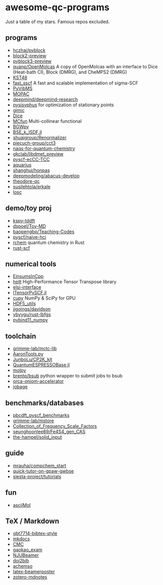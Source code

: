 # awesome-qc-programs
Just a table of my stars. Famous repos excluded.

## programs
* [hczhai/pyblock](https://github.com/hczhai/pyblock)
* [block2-preview](https://github.com/block-hczhai/block2-preview)
* [pyblock3-preview](https://github.com/block-hczhai/pyblock3-preview)
* [quanp/OpenMolcas](https://github.com/quanp/OpenMolcas) A copy of OpenMolcas with an interface to Dice (Heat-bath CI), Block (DMRG), and CheMPS2 (DMRG) 
* [KST48](https://github.com/RimoAccelerator/KST48)
* [fast_sscf](https://github.com/hongzhouye/fast_sscf) A fast and scalable implementation of sigma-SCF 
* [PyVibMS](https://github.com/smutao/PyVibMS)
* [MOPAC](https://github.com/openmopac/MOPAC)
* [deepmind/deepmind-research](https://github.com/deepmind/deepmind-research)
* [pysisyphus](https://github.com/eljost/pysisyphus) for optimization of stationary points
* [gimic](https://github.com/qmcurrents/gimic)
* [Dice](https://github.com/sanshar/Dice)
* [MCfun](https://github.com/Multi-collinear/MCfun) Multi-collinear functional 
* [BGWpy](https://github.com/BerkeleyGW/BGWpy)
* [BSE_k_ISDF.jl](https://github.com/fhenneke/BSE_k_ISDF.jl)
* [shuaigroup/Renormalizer](https://github.com/shuaigroup/Renormalizer)
* [piecuch-group/cct3](https://github.com/piecuch-group/cct3)
* [naqs-for-quantum-chemistry](https://github.com/tomdbar/naqs-for-quantum-chemistry)
* [gkclab/libdmet_preview](https://github.com/gkclab/libdmet_preview)
* [pyscf-ecCC-TCC](https://github.com/seunghoonlee89/pyscf-ecCC-TCC)
* [aquarius](https://github.com/devinamatthews/aquarius)
* [shanghui/honpas](https://github.com/shanghui/honpas)
* [deepmodeling/abacus-develop](https://github.com/deepmodeling/abacus-develop)
* [theodore-qc](https://github.com/felixplasser/theodore-qc)
* [susilehtola/erkale](https://github.com/susilehtola/erkale)
* [losc](https://github.com/Yang-Laboratory/losc)

## demo/toy proj
* [kspy-tddft](https://github.com/pwborthwick/kspy-tddft)
* [dspoel/Toy-MD](https://github.com/dspoel/Toy-MD)
* [baopengbp/Teaching-Codes](https://github.com/baopengbp/Teaching-Codes)
* [pyscf/naive-hci](https://github.com/pyscf/naive-hci)
* [rchem](https://github.com/berquist/rchem) quantum chemistry in Rust
* [rust-scf](https://github.com/stanpapa/rust-scf)

## numerical tools
* [EinsumsInCpp](https://github.com/jturney/EinsumsInCpp)
* [hptt](https://github.com/springer13/hptt) High-Performance Tensor Transpose library 
* [elsi-interface](https://github.com/ElectronicStructureLibrary/elsi-interface)
* [ITensorPySCF.jl](https://github.com/mtfishman/ITensorPySCF.jl)
* [cupy](https://github.com/cupy/cupy) NumPy & SciPy for GPU 
* [HDF5_utils](https://github.com/jterwin/HDF5_utils)
* [jjgoings/davidson](https://github.com/jjgoings/davidson)
* [ybyygu/rust-lbfgs](https://github.com/ybyygu/rust-lbfgs)
* [pybind11_numpy](https://github.com/jamesETsmith/pybind11_numpy)

## toolchain
* [grimme-lab/mctc-lib](https://github.com/grimme-lab/mctc-lib)
* [AaronTools.py](https://github.com/QChASM/AaronTools.py)
* [JunboLu/CP2K_kit](https://github.com/JunboLu/CP2K_kit)
* [QuantumESPRESSOBase.jl](https://github.com/MineralsCloud/QuantumESPRESSOBase.jl)
* [molpy](https://github.com/steabert/molpy)
* [brentp/bsub](https://github.com/brentp/bsub) python wrapper to submit jobs to bsub
* [orca-oniom-accelerator](https://github.com/Hare80/orca-oniom-accelerator)
* [jobage](https://github.com/c4rO-0/jobage)

## benchmarks/databases
* [pbcdft_pyscf_benchmarks](https://github.com/Jasonmyu/pbcdft_pyscf_benchmarks)
* [grimme-lab/mstore](https://github.com/grimme-lab/mstore)
* [Collection_of_Frequency_Scale_Factors](https://github.com/liyuanhe211/Collection_of_Frequency_Scale_Factors)
* [seunghoonlee89/Fe4S4_gen_CAS](https://github.com/seunghoonlee89/Fe4S4_gen_CAS)
* [the-hampel/solid_input](https://github.com/the-hampel/solid_input)

## guide
* [mrauha/compchem_start](https://github.com/mrauha/compchem_start)
* [quick-tutor-on-gpaw-gwbse](https://github.com/minyez/quick-tutor-on-gpaw-gwbse)
* [siesta-project/tutorials](https://github.com/siesta-project/tutorials)

## fun
* [asciiMol](https://github.com/dewberryants/asciiMol)

## TeX / Markdown
* [gbt7714-bibtex-style](https://github.com/zepinglee/gbt7714-bibtex-style)
* [mkdocs](https://github.com/mkdocs/mkdocs)
* [CMC](https://github.com/shaodongtang/CMC)
* [gaokao_exam](https://github.com/shaodongtang/gaokao_exam)
* [NJUBeamer](https://github.com/nju-lug/NJUBeamer)
* [doi2bib](https://github.com/schneiderfelipe/doi2bib)
* [achemso](https://github.com/josephwright/achemso)
* [latex-beamerposter](https://github.com/deselaers/latex-beamerposter)
* [zotero-mdnotes](https://github.com/argenos/zotero-mdnotes)
